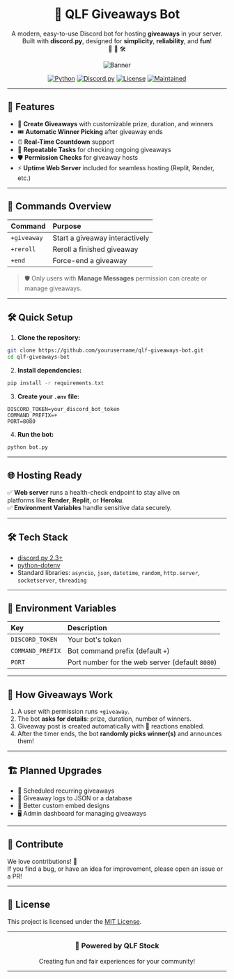 <div align="center">

# 🎉 QLF Giveaways Bot

A modern, easy-to-use Discord bot for hosting **giveaways** in your server.  
Built with **discord.py**, designed for **simplicity**, **reliability**, and **fun**!  
🎁 🚀 🛠️

![Banner](https://i.ibb.co/FsB2Ww6/Giveaways-Bot-Banner.png)

[![Python](https://img.shields.io/badge/Python-3.11-blue?logo=python)](https://www.python.org/)
[![Discord.py](https://img.shields.io/badge/Discord.py-2.3-blueviolet?logo=discord)](https://discordpy.readthedocs.io/en/stable/)
[![License](https://img.shields.io/badge/License-MIT-green)](LICENSE)
[![Maintained](https://img.shields.io/maintenance/yes/2025)]()

---

</div>

## 🎉 Features

- 🎁 **Create Giveaways** with customizable prize, duration, and winners
- 🎟️ **Automatic Winner Picking** after giveaway ends
- ⏰ **Real-Time Countdown** support
- 🔁 **Repeatable Tasks** for checking ongoing giveaways
- 🛡️ **Permission Checks** for giveaway hosts
- ⚡ **Uptime Web Server** included for seamless hosting (Replit, Render, etc.)

---

## 📜 Commands Overview

| Command | Purpose |
|:--------|:--------|
| `+giveaway` | Start a giveaway interactively |
| `+reroll` | Reroll a finished giveaway |
| `+end` | Force-end a giveaway |

> 🛡️ Only users with **Manage Messages** permission can create or manage giveaways.

---

## 🛠️ Quick Setup

1. **Clone the repository:**

```bash
git clone https://github.com/yourusername/qlf-giveaways-bot.git
cd qlf-giveaways-bot
```

2. **Install dependencies:**

```bash
pip install -r requirements.txt
```

3. **Create your `.env` file:**

```env
DISCORD_TOKEN=your_discord_bot_token
COMMAND_PREFIX=+
PORT=8080
```

4. **Run the bot:**

```bash
python bot.py
```

---

## 🌐 Hosting Ready

✅ **Web server** runs a health-check endpoint to stay alive on  
platforms like **Render**, **Replit**, or **Heroku**.  
✅ **Environment Variables** handle sensitive data securely.

---

## 🛠️ Tech Stack

- [discord.py 2.3+](https://discordpy.readthedocs.io/en/stable/)
- [python-dotenv](https://pypi.org/project/python-dotenv/)
- Standard libraries: `asyncio`, `json`, `datetime`, `random`, `http.server`, `socketserver`, `threading`

---

## 🌟 Environment Variables

| Key | Description |
|:---|:---|
| `DISCORD_TOKEN` | Your bot's token |
| `COMMAND_PREFIX` | Bot command prefix (default `+`) |
| `PORT` | Port number for the web server (default `8080`) |

---

## 🎯 How Giveaways Work

1. A user with permission runs `+giveaway`.
2. The bot **asks for details**: prize, duration, number of winners.
3. Giveaway post is created automatically with 🎉 reactions enabled.
4. After the timer ends, the bot **randomly picks winner(s)** and announces them!

---

## 🏗️ Planned Upgrades

- 📆 Scheduled recurring giveaways
- 📑 Giveaway logs to JSON or a database
- 🎨 Better custom embed designs
- 🖥️ Admin dashboard for managing giveaways

---

## 🤝 Contribute

We love contributions! 💜  
If you find a bug, or have an idea for improvement, please open an issue or a PR!

---

## 📜 License

This project is licensed under the [MIT License](https://discord.gg/vHyQTBZJDd).

---

<div align="center">

### 🎁 Powered by QLF Stock
Creating fun and fair experiences for your community!

</div>

---
